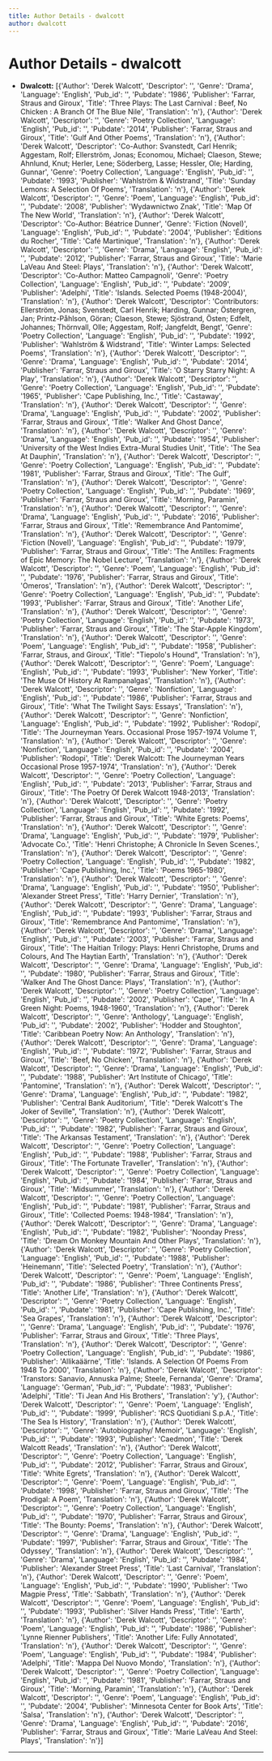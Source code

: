 ```yaml
---
title: Author Details - dwalcott
author: dwalcott
---
```


# Author Details - dwalcott

<ul>
    <li><strong>Dwalcott:</strong> [{'Author': 'Derek Walcott', 'Descriptor': '', 'Genre': 'Drama', 'Language': 'English', 'Pub_id': '', 'Pubdate': '1986', 'Publisher': 'Farrar, Straus and Giroux', 'Title': 'Three Plays: The Last Carnival : Beef, No Chicken : A Branch Of The Blue Nile', 'Translation': 'n'}, {'Author': 'Derek Walcott', 'Descriptor': '', 'Genre': 'Poetry Collection', 'Language': 'English', 'Pub_id': '', 'Pubdate': '2014', 'Publisher': 'Farrar, Straus and Giroux', 'Title': 'Gulf And Other Poems', 'Translation': 'n'}, {'Author': 'Derek Walcott', 'Descriptor': 'Co-Author: Svanstedt, Carl Henrik; Aggestam, Rolf; Ellerström, Jonas; Economou, Michael; Claeson, Stewe; Ahnlund, Knut; Herler, Lene; Söderberg, Lasse; Hessler, Ole; Harding, Gunnar', 'Genre': 'Poetry Collection', 'Language': 'English', 'Pub_id': '', 'Pubdate': '1993', 'Publisher': 'Wahlström & Widstrand', 'Title': 'Sunday Lemons: A Selection Of Poems', 'Translation': 'n'}, {'Author': 'Derek Walcott', 'Descriptor': '', 'Genre': 'Poem', 'Language': 'English', 'Pub_id': '', 'Pubdate': '2008', 'Publisher': 'Wydawnictwo Znak', 'Title': 'Map Of The New World', 'Translation': 'n'}, {'Author': 'Derek Walcott', 'Descriptor': 'Co-Author: Béatrice Dunner', 'Genre': 'Fiction (Novel)', 'Language': 'English', 'Pub_id': '', 'Pubdate': '2004', 'Publisher': 'Éditions du Rocher', 'Title': 'Café Martinique', 'Translation': 'n'}, {'Author': 'Derek Walcott', 'Descriptor': '', 'Genre': 'Drama', 'Language': 'English', 'Pub_id': '', 'Pubdate': '2012', 'Publisher': 'Farrar, Straus and Giroux', 'Title': 'Marie LaVeau And Steel: Plays', 'Translation': 'n'}, {'Author': 'Derek Walcott', 'Descriptor': 'Co-Author: Matteo Campagnoli', 'Genre': 'Poetry Collection', 'Language': 'English', 'Pub_id': '', 'Pubdate': '2009', 'Publisher': 'Adelphi', 'Title': 'Islands. Selected Poems (1948-2004)', 'Translation': 'n'}, {'Author': 'Derek Walcott', 'Descriptor': 'Contributors: Ellerström, Jonas; Svenstedt, Carl Henrik; Harding, Gunnar; Östergren, Jan; Printz-Påhlson, Göran; Claeson, Stewe; Sjöstrand, Östen; Edfelt, Johannes; Thörnvall, Olle; Aggestam, Rolf; Jangfeldt, Bengt', 'Genre': 'Poetry Collection', 'Language': 'English', 'Pub_id': '', 'Pubdate': '1992', 'Publisher': 'Wahlström & Widstrand', 'Title': 'Winter Lamps: Selected Poems', 'Translation': 'n'}, {'Author': 'Derek Walcott', 'Descriptor': '', 'Genre': 'Drama', 'Language': 'English', 'Pub_id': '', 'Pubdate': '2014', 'Publisher': 'Farrar, Straus and Giroux', 'Title': 'O Starry Starry Night: A Play', 'Translation': 'n'}, {'Author': 'Derek Walcott', 'Descriptor': '', 'Genre': 'Poetry Collection', 'Language': 'English', 'Pub_id': '', 'Pubdate': '1965', 'Publisher': 'Cape Publishing, Inc.', 'Title': 'Castaway', 'Translation': 'n'}, {'Author': 'Derek Walcott', 'Descriptor': '', 'Genre': 'Drama', 'Language': 'English', 'Pub_id': '', 'Pubdate': '2002', 'Publisher': 'Farrar, Straus and Giroux', 'Title': 'Walker And Ghost Dance', 'Translation': 'n'}, {'Author': 'Derek Walcott', 'Descriptor': '', 'Genre': 'Drama', 'Language': 'English', 'Pub_id': '', 'Pubdate': '1954', 'Publisher': 'University of the West Indies Extra-Mural Studies Unit', 'Title': 'The Sea At Dauphin', 'Translation': 'n'}, {'Author': 'Derek Walcott', 'Descriptor': '', 'Genre': 'Poetry Collection', 'Language': 'English', 'Pub_id': '', 'Pubdate': '1981', 'Publisher': 'Farrar, Straus and Giroux', 'Title': 'The Gulf', 'Translation': 'n'}, {'Author': 'Derek Walcott', 'Descriptor': '', 'Genre': 'Poetry Collection', 'Language': 'English', 'Pub_id': '', 'Pubdate': '1969', 'Publisher': 'Farrar, Straus and Giroux', 'Title': 'Morning, Paramin', 'Translation': 'n'}, {'Author': 'Derek Walcott', 'Descriptor': '', 'Genre': 'Drama', 'Language': 'English', 'Pub_id': '', 'Pubdate': '2016', 'Publisher': 'Farrar, Straus and Giroux', 'Title': 'Remembrance And Pantomime', 'Translation': 'n'}, {'Author': 'Derek Walcott', 'Descriptor': '', 'Genre': 'Fiction (Novel)', 'Language': 'English', 'Pub_id': '', 'Pubdate': '1979', 'Publisher': 'Farrar, Straus and Giroux', 'Title': 'The Antilles: Fragments of Epic Memory: The Nobel Lecture', 'Translation': 'n'}, {'Author': 'Derek Walcott', 'Descriptor': '', 'Genre': 'Poem', 'Language': 'English', 'Pub_id': '', 'Pubdate': '1976', 'Publisher': 'Farrar, Straus and Giroux', 'Title': 'Omeros', 'Translation': 'n'}, {'Author': 'Derek Walcott', 'Descriptor': '', 'Genre': 'Poetry Collection', 'Language': 'English', 'Pub_id': '', 'Pubdate': '1993', 'Publisher': 'Farrar, Straus and Giroux', 'Title': 'Another Life', 'Translation': 'n'}, {'Author': 'Derek Walcott', 'Descriptor': '', 'Genre': 'Poetry Collection', 'Language': 'English', 'Pub_id': '', 'Pubdate': '1973', 'Publisher': 'Farrar, Straus and Giroux', 'Title': 'The Star-Apple Kingdom', 'Translation': 'n'}, {'Author': 'Derek Walcott', 'Descriptor': '', 'Genre': 'Poem', 'Language': 'English', 'Pub_id': '', 'Pubdate': '1958', 'Publisher': 'Farrar, Straus, and Giroux', 'Title': "Tiepolo's Hound", 'Translation': 'n'}, {'Author': 'Derek Walcott', 'Descriptor': '', 'Genre': 'Poem', 'Language': 'English', 'Pub_id': '', 'Pubdate': '1993', 'Publisher': 'New Yorker', 'Title': 'The Muse Of History At Rampanalgas', 'Translation': 'n'}, {'Author': 'Derek Walcott', 'Descriptor': '', 'Genre': 'Nonfiction', 'Language': 'English', 'Pub_id': '', 'Pubdate': '1986', 'Publisher': 'Farrar, Straus and Giroux', 'Title': 'What The Twilight Says: Essays', 'Translation': 'n'}, {'Author': 'Derek Walcott', 'Descriptor': '', 'Genre': 'Nonfiction', 'Language': 'English', 'Pub_id': '', 'Pubdate': '1992', 'Publisher': 'Rodopi', 'Title': 'The Journeyman Years. Occasional Prose 1957-1974 Volume 1', 'Translation': 'n'}, {'Author': 'Derek Walcott', 'Descriptor': '', 'Genre': 'Nonfiction', 'Language': 'English', 'Pub_id': '', 'Pubdate': '2004', 'Publisher': 'Rodopi', 'Title': 'Derek Walcott: The Journeyman Years Occasional Prose 1957-1974', 'Translation': 'n'}, {'Author': 'Derek Walcott', 'Descriptor': '', 'Genre': 'Poetry Collection', 'Language': 'English', 'Pub_id': '', 'Pubdate': '2013', 'Publisher': 'Farrar, Straus and Giroux', 'Title': 'The Poetry Of Derek Walcott 1948-2013', 'Translation': 'n'}, {'Author': 'Derek Walcott', 'Descriptor': '', 'Genre': 'Poetry Collection', 'Language': 'English', 'Pub_id': '', 'Pubdate': '1992', 'Publisher': 'Farrar, Straus and Giroux', 'Title': 'White Egrets: Poems', 'Translation': 'n'}, {'Author': 'Derek Walcott', 'Descriptor': '', 'Genre': 'Drama', 'Language': 'English', 'Pub_id': '', 'Pubdate': '1979', 'Publisher': 'Advocate Co.', 'Title': 'Henri Christophe; A Chronicle In Seven Scenes.', 'Translation': 'n'}, {'Author': 'Derek Walcott', 'Descriptor': '', 'Genre': 'Poetry Collection', 'Language': 'English', 'Pub_id': '', 'Pubdate': '1982', 'Publisher': 'Cape Publishing, Inc.', 'Title': 'Poems 1965-1980', 'Translation': 'n'}, {'Author': 'Derek Walcott', 'Descriptor': '', 'Genre': 'Drama', 'Language': 'English', 'Pub_id': '', 'Pubdate': '1950', 'Publisher': 'Alexander Street Press', 'Title': 'Harry Dernier', 'Translation': 'n'}, {'Author': 'Derek Walcott', 'Descriptor': '', 'Genre': 'Drama', 'Language': 'English', 'Pub_id': '', 'Pubdate': '1993', 'Publisher': 'Farrar, Straus and Giroux', 'Title': 'Remembrance And Pantomime', 'Translation': 'n'}, {'Author': 'Derek Walcott', 'Descriptor': '', 'Genre': 'Drama', 'Language': 'English', 'Pub_id': '', 'Pubdate': '2003', 'Publisher': 'Farrar, Straus and Giroux', 'Title': 'The Haitian Trilogy: Plays: Henri Christophe, Drums and Colours, And The Haytian Earth', 'Translation': 'n'}, {'Author': 'Derek Walcott', 'Descriptor': '', 'Genre': 'Drama', 'Language': 'English', 'Pub_id': '', 'Pubdate': '1980', 'Publisher': 'Farrar, Straus and Giroux', 'Title': 'Walker And The Ghost Dance: Plays', 'Translation': 'n'}, {'Author': 'Derek Walcott', 'Descriptor': '', 'Genre': 'Poetry Collection', 'Language': 'English', 'Pub_id': '', 'Pubdate': '2002', 'Publisher': 'Cape', 'Title': 'In A Green Night: Poems, 1948-1960', 'Translation': 'n'}, {'Author': 'Derek Walcott', 'Descriptor': '', 'Genre': 'Anthology', 'Language': 'English', 'Pub_id': '', 'Pubdate': '2002', 'Publisher': 'Hodder and Stoughton', 'Title': 'Caribbean Poetry Now: An Anthology', 'Translation': 'n'}, {'Author': 'Derek Walcott', 'Descriptor': '', 'Genre': 'Drama', 'Language': 'English', 'Pub_id': '', 'Pubdate': '1972', 'Publisher': 'Farrar, Straus and Giroux', 'Title': 'Beef, No Chicken', 'Translation': 'n'}, {'Author': 'Derek Walcott', 'Descriptor': '', 'Genre': 'Drama', 'Language': 'English', 'Pub_id': '', 'Pubdate': '1988', 'Publisher': 'Art Institute of Chicago', 'Title': 'Pantomine', 'Translation': 'n'}, {'Author': 'Derek Walcott', 'Descriptor': '', 'Genre': 'Drama', 'Language': 'English', 'Pub_id': '', 'Pubdate': '1982', 'Publisher': 'Central Bank Auditorium', 'Title': "Derek Walcott's The Joker of Seville", 'Translation': 'n'}, {'Author': 'Derek Walcott', 'Descriptor': '', 'Genre': 'Poetry Collection', 'Language': 'English', 'Pub_id': '', 'Pubdate': '1982', 'Publisher': 'Farrar, Straus and Giroux', 'Title': 'The Arkansas Testament', 'Translation': 'n'}, {'Author': 'Derek Walcott', 'Descriptor': '', 'Genre': 'Poetry Collection', 'Language': 'English', 'Pub_id': '', 'Pubdate': '1988', 'Publisher': 'Farrar, Straus and Giroux', 'Title': 'The Fortunate Traveller', 'Translation': 'n'}, {'Author': 'Derek Walcott', 'Descriptor': '', 'Genre': 'Poetry Collection', 'Language': 'English', 'Pub_id': '', 'Pubdate': '1984', 'Publisher': 'Farrar, Straus and Giroux', 'Title': 'Midsummer', 'Translation': 'n'}, {'Author': 'Derek Walcott', 'Descriptor': '', 'Genre': 'Poetry Collection', 'Language': 'English', 'Pub_id': '', 'Pubdate': '1981', 'Publisher': 'Farrar, Straus and Giroux', 'Title': 'Collected Poems: 1948-1984', 'Translation': 'n'}, {'Author': 'Derek Walcott', 'Descriptor': '', 'Genre': 'Drama', 'Language': 'English', 'Pub_id': '', 'Pubdate': '1982', 'Publisher': 'Noonday Press', 'Title': 'Dream On Monkey Mountain And Other Plays', 'Translation': 'n'}, {'Author': 'Derek Walcott', 'Descriptor': '', 'Genre': 'Poetry Collection', 'Language': 'English', 'Pub_id': '', 'Pubdate': '1988', 'Publisher': 'Heinemann', 'Title': 'Selected Poetry', 'Translation': 'n'}, {'Author': 'Derek Walcott', 'Descriptor': '', 'Genre': 'Poem', 'Language': 'English', 'Pub_id': '', 'Pubdate': '1986', 'Publisher': 'Three Continents Press', 'Title': 'Another Life', 'Translation': 'n'}, {'Author': 'Derek Walcott', 'Descriptor': '', 'Genre': 'Poetry Collection', 'Language': 'English', 'Pub_id': '', 'Pubdate': '1981', 'Publisher': 'Cape Publishing, Inc.', 'Title': 'Sea Grapes', 'Translation': 'n'}, {'Author': 'Derek Walcott', 'Descriptor': '', 'Genre': 'Drama', 'Language': 'English', 'Pub_id': '', 'Pubdate': '1976', 'Publisher': 'Farrar, Straus and Giroux', 'Title': 'Three Plays', 'Translation': 'n'}, {'Author': 'Derek Walcott', 'Descriptor': '', 'Genre': 'Poetry Collection', 'Language': 'English', 'Pub_id': '', 'Pubdate': '1986', 'Publisher': 'Allikaäärne', 'Title': 'Islands. A Selection Of Poems From 1948 To 2000', 'Translation': 'n'}, {'Author': 'Derek Walcott', 'Descriptor': 'Transtors: Sanavio, Annuska Palme; Steele, Fernanda', 'Genre': 'Drama', 'Language': 'German', 'Pub_id': '', 'Pubdate': '1983', 'Publisher': 'Adelphi', 'Title': 'Ti Jean And His Brothers', 'Translation': 'y'}, {'Author': 'Derek Walcott', 'Descriptor': '', 'Genre': 'Poem', 'Language': 'English', 'Pub_id': '', 'Pubdate': '1999', 'Publisher': 'RCS Quotidiani S.p.A.', 'Title': 'The Sea Is History', 'Translation': 'n'}, {'Author': 'Derek Walcott', 'Descriptor': '', 'Genre': 'Autobiography/ Memoir', 'Language': 'English', 'Pub_id': '', 'Pubdate': '1993', 'Publisher': 'Caedmon', 'Title': 'Derek Walcott Reads', 'Translation': 'n'}, {'Author': 'Derek Walcott', 'Descriptor': '', 'Genre': 'Poetry Collection', 'Language': 'English', 'Pub_id': '', 'Pubdate': '2012', 'Publisher': 'Farrar, Straus and Giroux', 'Title': 'White Egrets', 'Translation': 'n'}, {'Author': 'Derek Walcott', 'Descriptor': '', 'Genre': 'Poem', 'Language': 'English', 'Pub_id': '', 'Pubdate': '1998', 'Publisher': 'Farrar, Straus and Giroux', 'Title': 'The Prodigal: A Poem', 'Translation': 'n'}, {'Author': 'Derek Walcott', 'Descriptor': '', 'Genre': 'Poetry Collection', 'Language': 'English', 'Pub_id': '', 'Pubdate': '1970', 'Publisher': 'Farrar, Straus and Giroux', 'Title': 'The Bounty: Poems', 'Translation': 'n'}, {'Author': 'Derek Walcott', 'Descriptor': '', 'Genre': 'Drama', 'Language': 'English', 'Pub_id': '', 'Pubdate': '1997', 'Publisher': 'Farrar, Straus and Giroux', 'Title': 'The Odyssey', 'Translation': 'n'}, {'Author': 'Derek Walcott', 'Descriptor': '', 'Genre': 'Drama', 'Language': 'English', 'Pub_id': '', 'Pubdate': '1984', 'Publisher': 'Alexander Street Press', 'Title': 'Last Carnival', 'Translation': 'n'}, {'Author': 'Derek Walcott', 'Descriptor': '', 'Genre': 'Poem', 'Language': 'English', 'Pub_id': '', 'Pubdate': '1990', 'Publisher': 'Two Magpie Press', 'Title': 'Sabbath', 'Translation': 'n'}, {'Author': 'Derek Walcott', 'Descriptor': '', 'Genre': 'Poem', 'Language': 'English', 'Pub_id': '', 'Pubdate': '1993', 'Publisher': 'Silver Hands Press', 'Title': 'Earth', 'Translation': 'n'}, {'Author': 'Derek Walcott', 'Descriptor': '', 'Genre': 'Poem', 'Language': 'English', 'Pub_id': '', 'Pubdate': '1986', 'Publisher': 'Lynne Rienner Publishers', 'Title': 'Another Life: Fully Annotated', 'Translation': 'n'}, {'Author': 'Derek Walcott', 'Descriptor': '', 'Genre': 'Poem', 'Language': 'English', 'Pub_id': '', 'Pubdate': '1984', 'Publisher': 'Adelphi', 'Title': 'Mappa Del Nuovo Mondo', 'Translation': 'n'}, {'Author': 'Derek Walcott', 'Descriptor': '', 'Genre': 'Poetry Collection', 'Language': 'English', 'Pub_id': '', 'Pubdate': '1981', 'Publisher': 'Farrar, Straus and Giroux', 'Title': 'Morning, Paramin', 'Translation': 'n'}, {'Author': 'Derek Walcott', 'Descriptor': '', 'Genre': 'Poem', 'Language': 'English', 'Pub_id': '', 'Pubdate': '2004', 'Publisher': 'Minnesota Center for Book Arts', 'Title': 'Salsa', 'Translation': 'n'}, {'Author': 'Derek Walcott', 'Descriptor': '', 'Genre': 'Drama', 'Language': 'English', 'Pub_id': '', 'Pubdate': '2016', 'Publisher': 'Farrar, Straus and Giroux', 'Title': 'Marie LaVeau And Steel: Plays', 'Translation': 'n'}]</li>
</ul>
<hr>